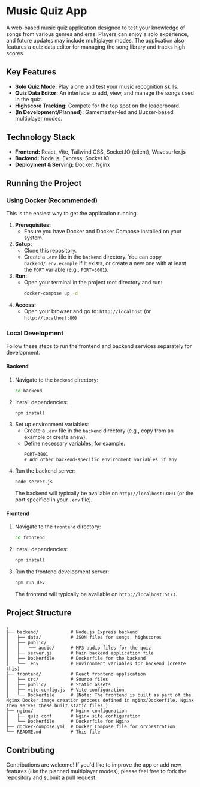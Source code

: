# Music Quiz App

A web-based music quiz application designed to test your knowledge of songs from various genres and eras. Players can enjoy a solo experience, and future updates may include multiplayer modes. The application also features a quiz data editor for managing the song library and tracks high scores.

## Key Features

*   **Solo Quiz Mode:** Play alone and test your music recognition skills.
*   **Quiz Data Editor:** An interface to add, view, and manage the songs used in the quiz.
*   **Highscore Tracking:** Compete for the top spot on the leaderboard.
*   **(In Development/Planned):** Gamemaster-led and Buzzer-based multiplayer modes.

## Technology Stack

*   **Frontend:** React, Vite, Tailwind CSS, Socket.IO (client), Wavesurfer.js
*   **Backend:** Node.js, Express, Socket.IO
*   **Deployment & Serving:** Docker, Nginx

## Running the Project

### Using Docker (Recommended)

This is the easiest way to get the application running.

1.  **Prerequisites:**
    *   Ensure you have Docker and Docker Compose installed on your system.
2.  **Setup:**
    *   Clone this repository.
    *   Create a `.env` file in the `backend` directory. You can copy `backend/.env.example` if it exists, or create a new one with at least the `PORT` variable (e.g., `PORT=3001`).
3.  **Run:**
    *   Open your terminal in the project root directory and run:
        ```bash
        docker-compose up -d
        ```
4.  **Access:**
    *   Open your browser and go to: `http://localhost` (or `http://localhost:80`)

### Local Development

Follow these steps to run the frontend and backend services separately for development.

#### Backend

1.  Navigate to the `backend` directory:
    ```bash
    cd backend
    ```
2.  Install dependencies:
    ```bash
    npm install
    ```
3.  Set up environment variables:
    *   Create a `.env` file in the `backend` directory (e.g., copy from an example or create anew).
    *   Define necessary variables, for example:
        ```
        PORT=3001
        # Add other backend-specific environment variables if any
        ```
4.  Run the backend server:
    ```bash
    node server.js
    ```
    The backend will typically be available on `http://localhost:3001` (or the port specified in your `.env` file).

#### Frontend

1.  Navigate to the `frontend` directory:
    ```bash
    cd frontend
    ```
2.  Install dependencies:
    ```bash
    npm install
    ```
3.  Run the frontend development server:
    ```bash
    npm run dev
    ```
    The frontend will typically be available on `http://localhost:5173`.

## Project Structure

```
.
├── backend/            # Node.js Express backend
│   ├── data/           # JSON files for songs, highscores
│   ├── public/
│   │   └── audio/      # MP3 audio files for the quiz
│   ├── server.js       # Main backend application file
│   ├── Dockerfile      # Dockerfile for the backend
│   └── .env            # Environment variables for backend (create this)
├── frontend/           # React frontend application
│   ├── src/            # Source files
│   ├── public/         # Static assets
│   ├── vite.config.js  # Vite configuration
│   └── Dockerfile      # (Note: The frontend is built as part of the Nginx Docker image creation process defined in nginx/Dockerfile. Nginx then serves these built static files.)
├── nginx/              # Nginx configuration
│   ├── quiz.conf       # Nginx site configuration
│   └── Dockerfile      # Dockerfile for Nginx
├── docker-compose.yml  # Docker Compose file for orchestration
└── README.md           # This file
```

## Contributing

Contributions are welcome! If you'd like to improve the app or add new features (like the planned multiplayer modes), please feel free to fork the repository and submit a pull request.
